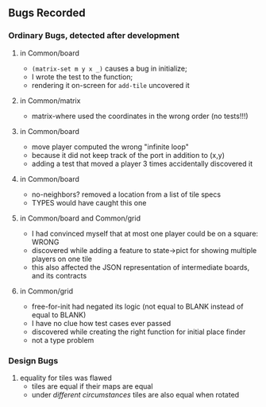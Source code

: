 ## Bugs Recorded 

### Ordinary Bugs, detected after development 

1. in Common/board 
   - `(matrix-set m y x _)` causes a bug in initialize; 
   - I wrote the test to the function;
   - rendering it on-screen for `add-tile` uncovered it 
   
2. in Common/matrix
   - matrix-where used the coordinates in the wrong order (no tests!!!)

3. in Common/board 
   - move player computed the wrong "infinite loop" 
   - because it did not keep track of the port in addition to (x,y) 
   - adding a test that moved a player 3 times accidentally discovered it

4. in Common/board 
   - no-neighbors? removed a location from a list of tile specs
   - TYPES would have caught this one 

5. in Common/board and Common/grid 
   - I had convinced myself that at most one player could be on a square: WRONG 
   - discovered while adding a feature to state->pict for showing multiple players on one tile
   - this also affected the JSON representation of intermediate boards, and its contracts

6. in Common/grid 
   - free-for-init had negated its logic (not equal to BLANK instead of equal to BLANK)
   - I have no clue how test cases ever passed 
   - discovered while creating the right function for initial place finder 
   - not a type problem 

### Design Bugs 

1. equality for tiles was flawed 
   - tiles are equal if their maps are equal
   - under _different circumstances_ tiles are also equal when rotated
